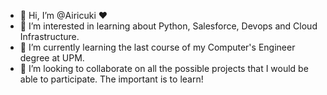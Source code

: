 - 👋 Hi, I’m @Airicuki ♥
- 👀 I’m interested in learning about Python, Salesforce, Devops and Cloud Infrastructure.
- 🌱 I’m currently learning the last course of my Computer's Engineer degree at UPM.
- 💞️ I’m looking to collaborate on all the possible projects that I would be able to participate. The important is to learn!

<!---
Airicuki/Airicuki is a ✨ special ✨ repository because its `README.md` (this file) appears on your GitHub profile.
You can click the Preview link to take a look at your changes.
--->

